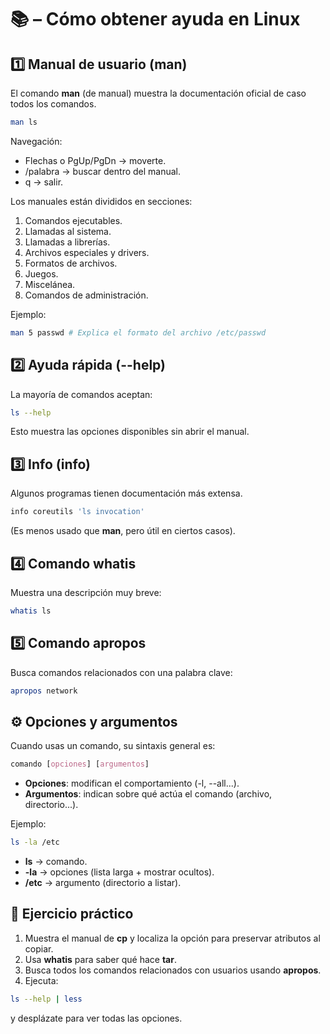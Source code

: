 # 📚 – Cómo obtener ayuda en Linux

## 1️⃣ Manual de usuario (man)

El comando **man** (de manual) muestra la documentación oficial de caso todos los comandos.

```bash
man ls
```

Navegación:

- Flechas o PgUp/PgDn -> moverte.
- /palabra -> buscar dentro del manual.
- q -> salir.

Los manuales están divididos en secciones:

1. Comandos ejecutables.
2. Llamadas al sistema.
3. Llamadas a librerías.
4. Archivos especiales y drivers.
5. Formatos de archivos.
6. Juegos.
7. Miscelánea.
8. Comandos de administración.

Ejemplo:

```bash
man 5 passwd # Explica el formato del archivo /etc/passwd
```

## 2️⃣ Ayuda rápida (--help)

La mayoría de comandos aceptan:

```bash
ls --help
```

Esto muestra las opciones disponibles sin abrir el manual.

## 3️⃣ Info (info)

Algunos programas tienen documentación más extensa.

```bash
info coreutils 'ls invocation'
```

(Es menos usado que **man**, pero útil en ciertos casos).

## 4️⃣ Comando whatis

Muestra una descripción muy breve:

```bash
whatis ls
```

## 5️⃣ Comando apropos

Busca comandos relacionados con una palabra clave:

```bash
apropos network
```

## ⚙️ Opciones y argumentos

Cuando usas un comando, su sintaxis general es:

```css
comando [opciones] [argumentos]
```

- **Opciones**: modifican el comportamiento (-l, --all...).
- **Argumentos**: indican sobre qué actúa el comando (archivo, directorio...).

Ejemplo:

```bash
ls -la /etc
```

- **ls** -> comando.
- **-la** -> opciones (lista larga + mostrar ocultos).
- **/etc** -> argumento (directorio a listar).

## 📝 Ejercicio práctico

1. Muestra el manual de **cp** y localiza la opción para preservar atributos al copiar.
2. Usa **whatis** para saber qué hace **tar**.
3. Busca todos los comandos relacionados con usuarios usando **apropos**.
4. Ejecuta:

```bash
ls --help | less
```
y desplázate para ver todas las opciones.


